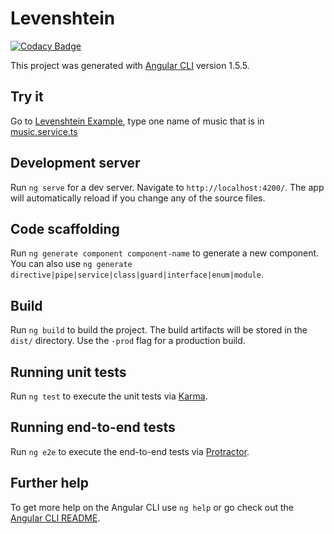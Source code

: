 # Levenshtein

[![Codacy Badge](https://api.codacy.com/project/badge/Grade/7e0c5dbce82a4854a7a47bb6119d4b54)](https://www.codacy.com/app/jtpdev/levenshtein-angular4?utm_source=github.com&amp;utm_medium=referral&amp;utm_content=jtpdev/levenshtein-angular4&amp;utm_campaign=Badge_Grade)

This project was generated with [Angular CLI](https://github.com/angular/angular-cli) version 1.5.5.

## Try it

Go to [Levenshtein Example](http://levenshtein-jtpdev.esy.es/), type one name of music that is in [music.service.ts](https://github.com/jtpdev/levenshtein-angular4/blob/master/src/app/music/music.service.ts)

## Development server

Run `ng serve` for a dev server. Navigate to `http://localhost:4200/`. The app will automatically reload if you change any of the source files.

## Code scaffolding

Run `ng generate component component-name` to generate a new component. You can also use `ng generate directive|pipe|service|class|guard|interface|enum|module`.

## Build

Run `ng build` to build the project. The build artifacts will be stored in the `dist/` directory. Use the `-prod` flag for a production build.

## Running unit tests

Run `ng test` to execute the unit tests via [Karma](https://karma-runner.github.io).

## Running end-to-end tests

Run `ng e2e` to execute the end-to-end tests via [Protractor](http://www.protractortest.org/).

## Further help

To get more help on the Angular CLI use `ng help` or go check out the [Angular CLI README](https://github.com/angular/angular-cli/blob/master/README.md).
